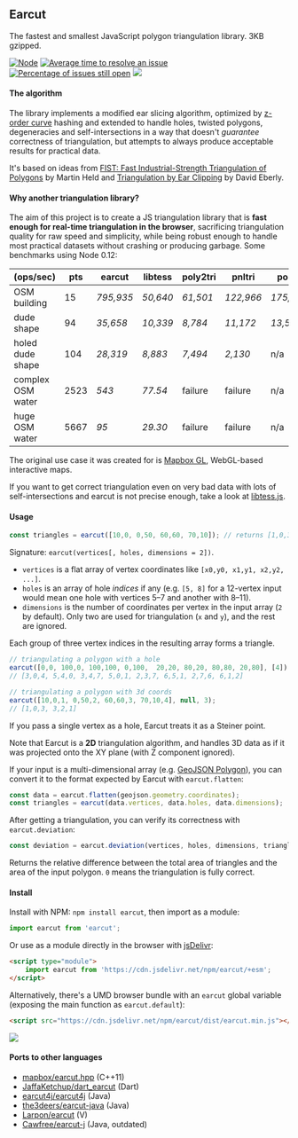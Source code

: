 ## Earcut

The fastest and smallest JavaScript polygon triangulation library. 3KB gzipped.

[![Node](https://github.com/mapbox/earcut/actions/workflows/node.yml/badge.svg)](https://github.com/mapbox/earcut/actions/workflows/node.yml)
[![Average time to resolve an issue](http://isitmaintained.com/badge/resolution/mapbox/earcut.svg)](http://isitmaintained.com/project/mapbox/earcut "Average time to resolve an issue")
[![Percentage of issues still open](http://isitmaintained.com/badge/open/mapbox/earcut.svg)](http://isitmaintained.com/project/mapbox/earcut "Percentage of issues still open")
[![](https://img.shields.io/badge/simply-awesome-brightgreen.svg)](https://github.com/mourner/projects)

#### The algorithm

The library implements a modified ear slicing algorithm,
optimized by [z-order curve](http://en.wikipedia.org/wiki/Z-order_curve) hashing
and extended to handle holes, twisted polygons, degeneracies and self-intersections
in a way that doesn't _guarantee_ correctness of triangulation,
but attempts to always produce acceptable results for practical data.

It's based on ideas from
[FIST: Fast Industrial-Strength Triangulation of Polygons](http://www.cosy.sbg.ac.at/~held/projects/triang/triang.html) by Martin Held
and [Triangulation by Ear Clipping](http://www.geometrictools.com/Documentation/TriangulationByEarClipping.pdf) by David Eberly.

#### Why another triangulation library?

The aim of this project is to create a JS triangulation library
that is **fast enough for real-time triangulation in the browser**,
sacrificing triangulation quality for raw speed and simplicity,
while being robust enough to handle most practical datasets without crashing or producing garbage.
Some benchmarks using Node 0.12:

(ops/sec)         | pts  | earcut    | libtess  | poly2tri | pnltri    | polyk
------------------| ---- | --------- | -------- | -------- | --------- | ------
OSM building      | 15   | _795,935_ | _50,640_ | _61,501_ | _122,966_ | _175,570_
dude shape        | 94   | _35,658_  | _10,339_ | _8,784_  | _11,172_  | _13,557_
holed dude shape  | 104  | _28,319_  | _8,883_  | _7,494_  | _2,130_   | n/a
complex OSM water | 2523 | _543_     | _77.54_  | failure  | failure   | n/a
huge OSM water    | 5667 | _95_      | _29.30_  | failure  | failure   | n/a

The original use case it was created for is [Mapbox GL](https://www.mapbox.com/mapbox-gl), WebGL-based interactive maps.

If you want to get correct triangulation even on very bad data with lots of self-intersections
and earcut is not precise enough, take a look at [libtess.js](https://github.com/brendankenny/libtess.js).

#### Usage

```js
const triangles = earcut([10,0, 0,50, 60,60, 70,10]); // returns [1,0,3, 3,2,1]
```

Signature: `earcut(vertices[, holes, dimensions = 2])`.

* `vertices` is a flat array of vertex coordinates like `[x0,y0, x1,y1, x2,y2, ...]`.
* `holes` is an array of hole _indices_ if any
  (e.g. `[5, 8]` for a 12-vertex input would mean one hole with vertices 5&ndash;7 and another with 8&ndash;11).
* `dimensions` is the number of coordinates per vertex in the input array (`2` by default). Only two are used for triangulation (`x` and `y`), and the rest are ignored.

Each group of three vertex indices in the resulting array forms a triangle.

```js
// triangulating a polygon with a hole
earcut([0,0, 100,0, 100,100, 0,100,  20,20, 80,20, 80,80, 20,80], [4]);
// [3,0,4, 5,4,0, 3,4,7, 5,0,1, 2,3,7, 6,5,1, 2,7,6, 6,1,2]

// triangulating a polygon with 3d coords
earcut([10,0,1, 0,50,2, 60,60,3, 70,10,4], null, 3);
// [1,0,3, 3,2,1]
```

If you pass a single vertex as a hole, Earcut treats it as a Steiner point.

Note that Earcut is a **2D** triangulation algorithm, and handles 3D data as if it was projected onto the XY plane (with Z component ignored).

If your input is a multi-dimensional array (e.g. [GeoJSON Polygon](http://geojson.org/geojson-spec.html#polygon)),
you can convert it to the format expected by Earcut with `earcut.flatten`:

```js
const data = earcut.flatten(geojson.geometry.coordinates);
const triangles = earcut(data.vertices, data.holes, data.dimensions);
```

After getting a triangulation, you can verify its correctness with `earcut.deviation`:

```js
const deviation = earcut.deviation(vertices, holes, dimensions, triangles);
```

Returns the relative difference between the total area of triangles and the area of the input polygon.
`0` means the triangulation is fully correct.

#### Install

Install with NPM: `npm install earcut`, then import as a module:

```js
import earcut from 'earcut';
```

Or use as a module directly in the browser with [jsDelivr](https://www.jsdelivr.com/esm):

```html
<script type="module">
    import earcut from 'https://cdn.jsdelivr.net/npm/earcut/+esm';
</script>
```

Alternatively, there's a UMD browser bundle with an `earcut` global variable (exposing the main function as `earcut.default`):

```html
<script src="https://cdn.jsdelivr.net/npm/earcut/dist/earcut.min.js"></script>
```

![](https://cloud.githubusercontent.com/assets/25395/5778431/e8ec0c10-9da3-11e4-8d4e-a2ced6a7d2b7.png)

#### Ports to other languages

- [mapbox/earcut.hpp](https://github.com/mapbox/earcut.hpp) (C++11)
- [JaffaKetchup/dart_earcut](https://github.com/JaffaKetchup/dart_earcut) (Dart)
- [earcut4j/earcut4j](https://github.com/earcut4j/earcut4j) (Java)
- [the3deers/earcut-java](https://github.com/the3deers/earcut-java) (Java)
- [Larpon/earcut](https://github.com/Larpon/earcut) (V)
- [Cawfree/earcut-j](https://github.com/Cawfree/earcut-j) (Java, outdated)
